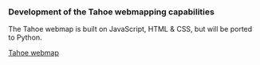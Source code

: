 ### Development of the Tahoe webmapping capabilities

The Tahoe webmap is built on JavaScript, HTML & CSS, but will be ported to Python.

[Tahoe webmap](http://tahoevegmonitoring.sig-gis.com/)
